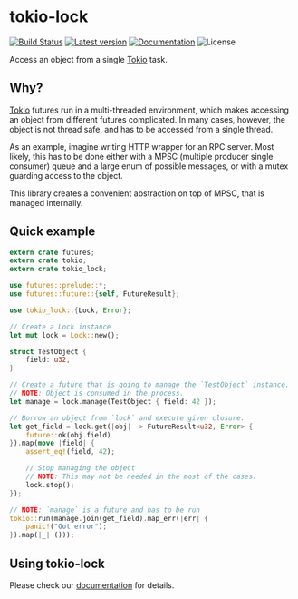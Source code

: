 # tokio-lock
[![Build Status](https://secure.travis-ci.org/indutny/tokio-lock.svg)](http://travis-ci.org/indutny/tokio-lock)
[![Latest version](https://img.shields.io/crates/v/tokio-lock.svg)](https://crates.io/crates/tokio-lock)
[![Documentation](https://docs.rs/tokio-lock/badge.svg)][docs]
![License](https://img.shields.io/crates/l/tokio-lock.svg)

Access an object from a single [Tokio][tokio] task.

## Why?

[Tokio][tokio] futures run in a multi-threaded environment, which makes
accessing an object from different futures complicated. In many cases, however,
the object is not thread safe, and has to be accessed from a single thread.

As an example, imagine writing HTTP wrapper for an RPC server. Most likely, this
has to be done either with a MPSC (multiple producer single consumer) queue and
a large enum of possible messages, or with a mutex guarding access to the
object.

This library creates a convenient abstraction on top of MPSC, that is managed
internally.

## Quick example

```rust
extern crate futures;
extern crate tokio;
extern crate tokio_lock;

use futures::prelude::*;
use futures::future::{self, FutureResult};

use tokio_lock::{Lock, Error};

// Create a Lock instance
let mut lock = Lock::new();

struct TestObject {
    field: u32,
}

// Create a future that is going to manage the `TestObject` instance.
// NOTE: Object is consumed in the process.
let manage = lock.manage(TestObject { field: 42 });

// Borrow an object from `lock` and execute given closure.
let get_field = lock.get(|obj| -> FutureResult<u32, Error> {
    future::ok(obj.field)
}).map(move |field| {
    assert_eq!(field, 42);

    // Stop managing the object
    // NOTE: This may not be needed in the most of the cases.
    lock.stop();
});

// NOTE: `manage` is a future and has to be run
tokio::run(manage.join(get_field).map_err(|err| {
    panic!("Got error");
}).map(|_| ()));
```

## Using tokio-lock

Please check our [documentation][docs] for details.

[tokio]: https://tokio.rs/
[docs]: https://docs.rs/tokio-lock
